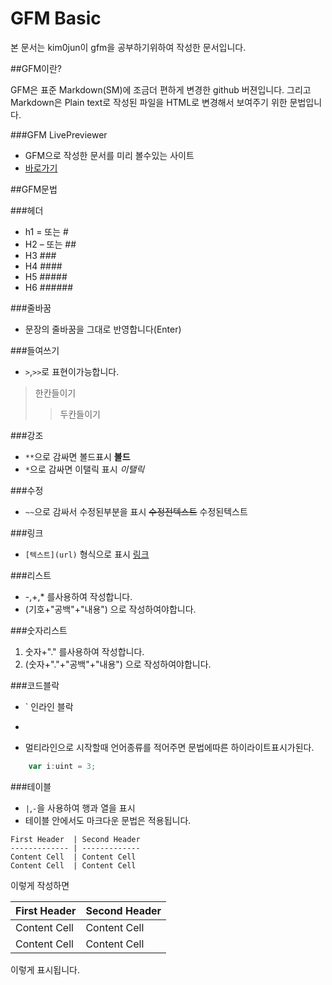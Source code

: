 GFM Basic
=================
본 문서는 kim0jun이 gfm을 공부하기위하여 작성한 문서입니다.  

##GFM이란?

GFM은 표준 Markdown(SM)에 조금더 편하게 변경한 github 버젼입니다. 
그리고 Markdown은 Plain text로 작성된 파일을 HTML로 변경해서 보여주기 위한 문법입니다.

###GFM LivePreviewer

- GFM으로 작성한 문서를 미리 볼수있는 사이트
- [바로가기](http://tmpvar.com/markdown.html)

##GFM문법

###헤더
- h1 = 또는 #
- H2 – 또는 ##
- H3 ### 
- H4 #### 
- H5 #####
- H6 ######

###줄바꿈
- 문장의 줄바꿈을 그대로 반영합니다(Enter)

###들여쓰기
- `>`,`>>`로 표현이가능합니다.
> 한칸들이기
>> 두칸들이기

###강조
- `**`으로 감싸면 볼드표시   **볼드**
- `*`으로 감싸면 이탤릭 표시  *이탤릭*


###수정
- `~~`으로 감싸서 수정된부분을 표시
~~수정전텍스트~~ 수정된텍스트

###링크
- `[텍스트](url)` 형식으로 표시
[링크](https://github.com/kim0jun/TIL/blob/master/GFM/gfm-basic.md)

###리스트
- -,+,* 를사용하여 작성합니다.
- (기호+"공백"+"내용") 으로 작성하여야합니다.

###숫자리스트
1. 숫자+"." 를사용하여 작성합니다.
2. (숫자+"."+"공백"+"내용") 으로 작성하여야합니다.

###코드블락

- `   인라인 블락
- ``` 멀티라인 블락
- 멀티라인으로 시작할때 언어종류를 적어주면 문법에따른 하이라이트표시가된다.

```javascript
    var i:uint = 3;
```

###테이블
- `|`,`-`을 사용하여 행과 열을 표시
- 테이블 안에서도 마크다운 문법은 적용됩니다.
```
First Header  | Second Header
------------- | -------------
Content Cell  | Content Cell
Content Cell  | Content Cell
```
이렇게 작성하면

First Header  | Second Header
------------- | -------------
Content Cell  | Content Cell
Content Cell  | Content Cell

이렇게 표시됩니다.




